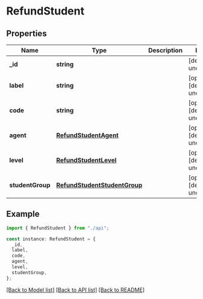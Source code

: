 # RefundStudent

## Properties

| Name             | Type                                                          | Description | Notes                             |
| ---------------- | ------------------------------------------------------------- | ----------- | --------------------------------- |
| **\_id**         | **string**                                                    |             | [default to undefined]            |
| **label**        | **string**                                                    |             | [optional] [default to undefined] |
| **code**         | **string**                                                    |             | [optional] [default to undefined] |
| **agent**        | [**RefundStudentAgent**](RefundStudentAgent.md)               |             | [optional] [default to undefined] |
| **level**        | [**RefundStudentLevel**](RefundStudentLevel.md)               |             | [optional] [default to undefined] |
| **studentGroup** | [**RefundStudentStudentGroup**](RefundStudentStudentGroup.md) |             | [optional] [default to undefined] |

## Example

```typescript
import { RefundStudent } from "./api";

const instance: RefundStudent = {
  _id,
  label,
  code,
  agent,
  level,
  studentGroup,
};
```

[[Back to Model list]](../README.md#documentation-for-models) [[Back to API list]](../README.md#documentation-for-api-endpoints) [[Back to README]](../README.md)

